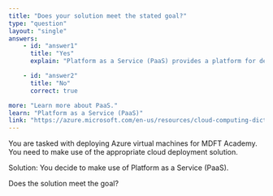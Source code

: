 ```yaml
---
title: "Does your solution meet the stated goal?"
type: "question"
layout: "single"
answers:
    - id: "answer1"
      title: "Yes"
      explain: "Platform as a Service (PaaS) provides a platform for developing, running, and managing applications without dealing with the underlying infrastructure. This does not meet the stated goal."

    - id: "answer2"
      title: "No"
      correct: true

more: "Learn more about PaaS."
learn: "Platform as a Service (PaaS)"
link: "https://azure.microsoft.com/en-us/resources/cloud-computing-dictionary/what-is-paas/"
---
```

You are tasked with deploying Azure virtual machines for MDFT Academy. You need to make use of the appropriate cloud deployment solution.

Solution: You decide to make use of Platform as a Service (PaaS).

Does the solution meet the goal?
